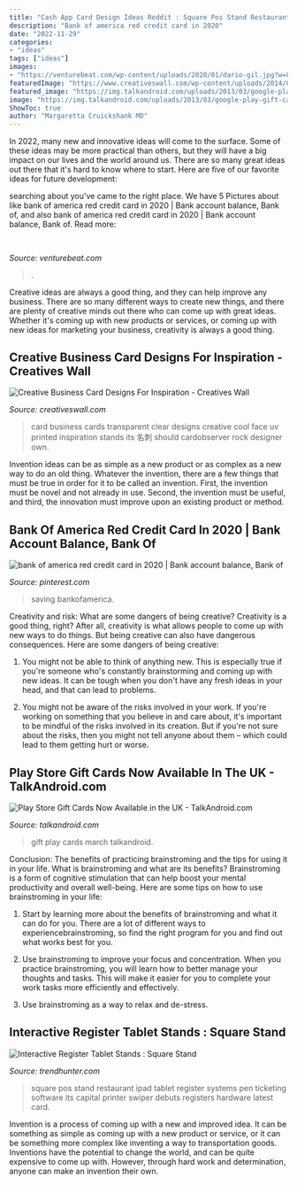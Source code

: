 ```yaml
---
title: "Cash App Card Design Ideas Reddit : Square Pos Stand Restaurant Ipad Tablet Register Systems Pen Ticketing Software Its Capital Printer Swiper Debuts Registers Hardware Latest Card"
description: "Bank of america red credit card in 2020"
date: "2022-11-29"
categories:
- "ideas"
tags: ["ideas"]
images:
- "https://venturebeat.com/wp-content/uploads/2020/01/dario-gil.jpg?w=800"
featuredImage: "https://www.creativeswall.com/wp-content/uploads/2014/04/231c9033a48f6e6865949c6655deb5ee.jpg"
featured_image: "https://img.talkandroid.com/uploads/2013/03/google-play-gift-cards-uk.jpg"
image: "https://img.talkandroid.com/uploads/2013/03/google-play-gift-cards-uk.jpg"
ShowToc: true
author: "Margaretta Cruickshank MD"
---
```



In 2022, many new and innovative ideas will come to the surface. Some of these ideas may be more practical than others, but they will have a big impact on our lives and the world around us. There are so many great ideas out there that it's hard to know where to start. Here are five of our favorite ideas for future development:

	

		
searching about  you've came to the right place. We have 5 Pictures about  like bank of america red credit card in 2020 | Bank account balance, Bank of,  and also bank of america red credit card in 2020 | Bank account balance, Bank of. Read more:
		
    
## 

<img loading=lazy src="https://venturebeat.com/wp-content/uploads/2020/01/dario-gil.jpg?w=800" onerror="this.onerror=null;this.src='https://tse1.mm.bing.net/th?id=OIP.v0G8eXwdyMDuLrKYJXJeWQHaE7&amp;pid=15.1';" alt="">

_Source: venturebeat.com_

>. 

	

Creative ideas are always a good thing, and they can help improve any business. There are so many different ways to create new things, and there are plenty of creative minds out there who can come up with great ideas. Whether it's coming up with new products or services, or coming up with new ideas for marketing your business, creativity is always a good thing.

    
## Creative Business Card Designs For Inspiration - Creatives Wall

<img loading=lazy src="https://www.creativeswall.com/wp-content/uploads/2014/04/231c9033a48f6e6865949c6655deb5ee.jpg" onerror="this.onerror=null;this.src='https://tse3.mm.bing.net/th?id=OIP.ULCYsvJX0yc7M09mNAiU6QHaNy&amp;pid=15.1';" alt="Creative Business Card Designs For Inspiration - Creatives Wall">

_Source: creativeswall.com_

>card business cards transparent clear designs creative cool face uv printed inspiration stands its 名刺 should cardobserver rock designer own. 

	

Invention ideas can be as simple as a new product or as complex as a new way to do an old thing. Whatever the invention, there are a few things that must be true in order for it to be called an invention. First, the invention must be novel and not already in use. Second, the invention must be useful, and third, the innovation must improve upon an existing product or method.

    
## Bank Of America Red Credit Card In 2020 | Bank Account Balance, Bank Of

<img loading=lazy src="https://i.pinimg.com/736x/e1/f7/cb/e1f7cba10a913e3e9b9b5ba23fc3af07.jpg" onerror="this.onerror=null;this.src='https://tse4.mm.bing.net/th?id=OIP.lxY2hH-QG5jcUK4NwJQnIAAAAA&amp;pid=15.1';" alt="bank of america red credit card in 2020 | Bank account balance, Bank of">

_Source: pinterest.com_

>saving bankofamerica. 

	

Creativity and risk: What are some dangers of being creative?
Creativity is a good thing, right? After all, creativity is what allows people to come up with new ways to do things. But being creative can also have dangerous consequences. Here are some dangers of being creative:
1) You might not be able to think of anything new. This is especially true if you're someone who's constantly brainstorming and coming up with new ideas. It can be tough when you don't have any fresh ideas in your head, and that can lead to problems.

2) You might not be aware of the risks involved in your work. If you're working on something that you believe in and care about, it's important to be mindful of the risks involved in its creation. But if you're not sure about the risks, then you might not tell anyone about them – which could lead to them getting hurt or worse.

    
## Play Store Gift Cards Now Available In The UK - TalkAndroid.com

<img loading=lazy src="https://img.talkandroid.com/uploads/2013/03/google-play-gift-cards-uk.jpg" onerror="this.onerror=null;this.src='https://tse3.mm.bing.net/th?id=OIP.2Jj1eb3gn-LcHxtRQugW8gHaJ3&amp;pid=15.1';" alt="Play Store Gift Cards Now Available in the UK - TalkAndroid.com">

_Source: talkandroid.com_

>gift play cards march talkandroid. 

	

Conclusion: The benefits of practicing brainstroming and the tips for using it in your life.
What is brainstroming and what are its benefits? Brainstroming is a form of cognitive stimulation that can help boost your mental productivity and overall well-being. Here are some tips on how to use brainstroming in your life: 
1. Start by learning more about the benefits of brainstroming and what it can do for you. There are a lot of different ways to experiencebrainstroming, so find the right program for you and find out what works best for you. 

2. Use brainstroming to improve your focus and concentration. When you practice brainstroming, you will learn how to better manage your thoughts and tasks. This will make it easier for you to complete your work tasks more efficiently and effectively. 

3. Use brainstroming as a way to relax and de-stress.

    
## Interactive Register Tablet Stands : Square Stand

<img loading=lazy src="http://cdn.trendhunterstatic.com/thumbs/square-stand.jpeg" onerror="this.onerror=null;this.src='https://tse2.mm.bing.net/th?id=OIP.jv1Wy9QJ6vjK7fhQjdVGjAHaHz&amp;pid=15.1';" alt="Interactive Register Tablet Stands : Square Stand">

_Source: trendhunter.com_

>square pos stand restaurant ipad tablet register systems pen ticketing software its capital printer swiper debuts registers hardware latest card. 

	

Invention is a process of coming up with a new and improved idea. It can be something as simple as coming up with a new product or service, or it can be something more complex like inventing a way to transportation goods. Inventions have the potential to change the world, and can be quite expensive to come up with. However, through hard work and determination, anyone can make an invention their own.

